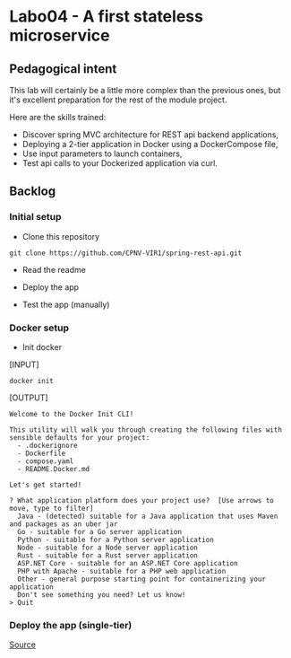 # Labo04 - A first stateless microservice

## Pedagogical intent

This lab will certainly be a little more complex than the previous ones, but it's excellent preparation for the rest of the module project.

Here are the skills trained:
* Discover spring MVC architecture for REST api backend applications,
* Deploying a 2-tier application in Docker using a DockerCompose file,
* Use input parameters to launch containers,
* Test api calls to your Dockerized application via curl.

## Backlog

### Initial setup
* Clone this repository

```
git clone https://github.com/CPNV-VIR1/spring-rest-api.git
```

* Read the readme

* Deploy the app

* Test the app (manually)

### Docker setup

* Init docker

[INPUT]
```
docker init
```

[OUTPUT]
```
Welcome to the Docker Init CLI!

This utility will walk you through creating the following files with sensible defaults for your project:
  - .dockerignore
  - Dockerfile
  - compose.yaml
  - README.Docker.md

Let's get started!

? What application platform does your project use?  [Use arrows to move, type to filter]
  Java - (detected) suitable for a Java application that uses Maven and packages as an uber jar
  Go - suitable for a Go server application
  Python - suitable for a Python server application
  Node - suitable for a Node server application
  Rust - suitable for a Rust server application
  ASP.NET Core - suitable for an ASP.NET Core application
  PHP with Apache - suitable for a PHP web application
  Other - general purpose starting point for containerizing your application
  Don't see something you need? Let us know!
> Quit
```

### Deploy the app (single-tier)

[Source](https://docs.docker.com/language/java/develop/)
